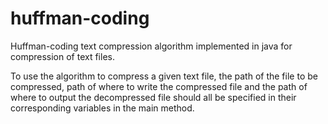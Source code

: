 # huffman-coding
Huffman-coding text compression algorithm implemented in java for compression of text files.

To use the algorithm to compress a given text file, the path of the file to be compressed, path of where to write the compressed file and the path of where to output the decompressed file should all be specified in their corresponding variables in the main method.
